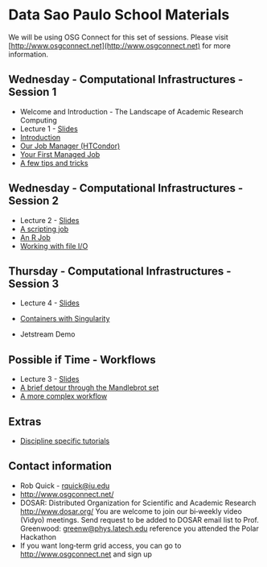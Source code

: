 # Data Sao Paulo School Materials

We will be using OSG Connect for this set of sessions. Please visit [http://www.osgconnect.net](http://www.osgconnect.net) for more information.


## Wednesday - Computational Infrastructures - Session 1

   * Welcome and Introduction - The Landscape of Academic Research Computing
   * Lecture 1 - [Slides](https://github.com/opensciencegrid/dosar/blob/master/docs/Materials/Lecture1-2017.pdf)
   * [Introduction](https://github.com/opensciencegrid/dosar/blob/master/docs/Materials/01-Introduction.md) 
   * [Our Job Manager (HTCondor)](https://github.com/opensciencegrid/dosar/blob/master/docs/Materials/02-OurJobManager.md)
   * [Your First Managed Job](https://github.com/opensciencegrid/dosar/blob/master/docs/Materials/03-FirstManagedJob.md)
   * [A few tips and tricks](https://github.com/opensciencegrid/dosar/blob/master/docs/Materials/04-TipsandTricks.md)
   
## Wednesday - Computational Infrastructures - Session 2

   * Lecture 2 - [Slides](https://github.com/opensciencegrid/dosar/blob/master/docs/Materials/Lecture2-2017.pdf)
   * [A scripting job](https://github.com/opensciencegrid/dosar/blob/master/docs/Materials/05-ScriptingJob.md)
   * [An R Job](https://github.com/opensciencegrid/dosar/blob/master/docs/Materials/06-RJob.md)
   * [Working with file I/O](https://github.com/opensciencegrid/dosar/blob/master/docs/Materials/07-WorkingwithFiles.md)
      
## Thursday - Computational Infrastructures - Session 3

   * Lecture 4 - [Slides](https://github.com/opensciencegrid/dosar/blob/master/docs/Materials/Lecture4-2017.pdf)

   * [Containers with Singularity](https://github.com/opensciencegrid/dosar/blob/master/docs/Materials/14-Containers.md)
   
   * Jetstream Demo
 
## Possible if Time - Workflows

   * Lecture 3 - [Slides](https://github.com/opensciencegrid/dosar/blob/master/docs/Materials/Lecture3-2017.pdf)
   * [A brief detour through the Mandlebrot set](https://github.com/opensciencegrid/dosar/blob/master/docs/Materials/08-Mandlebrot.md)
   * [A more complex workflow](https://github.com/opensciencegrid/dosar/blob/master/docs/Materials/10-ComplexDAG.md)

## Extras 
   * [Discipline specific tutorials](https://github.com/opensciencegrid/dosar/blob/master/docs/Materials/13-DisciplineTutorials.md)
   
## Contact information

   * Rob Quick - rquick@iu.edu
   * http://www.osgconnect.net/
   * DOSAR: Distributed Organization for Scientific and Academic Research http://www.dosar.org/ You are welcome to join our bi‐weekly video (Vidyo) meetings. Send request to be added to DOSAR email list to Prof. Greenwood: greenw@phys.latech.edu reference you attended the Polar Hackathon
   * If you want long‐term grid access, you can go to http://www.osgconnect.net and sign up


